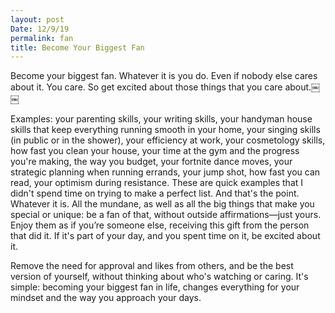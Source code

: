 ```yaml
---
layout: post
Date: 12/9/19
permalink: fan 
title: Become Your Biggest Fan
---
```


Become your biggest fan. Whatever it is you do. Even if nobody else cares about it. You care. So get excited about those things that you care about.￼￼

Examples: your parenting skills, your writing skills, your handyman house skills that keep everything running smooth in your home, your singing skills (in public or in the shower), your efficiency at work, your cosmetology skills, how fast you clean your house, your time at the gym and the progress you're making, the way you budget, your fortnite dance moves, your strategic planning when running errands, your jump shot, how fast you can read, your optimism during resistance. These are quick examples that I didn't spend time on trying to make a perfect list. And that's the point. Whatever it is. All the mundane, as well as all the big things that make you special or unique: be a fan of that, without outside affirmations—just yours. Enjoy them as if you’re someone else, receiving this gift from the person that did it. If it's part of your day, and you spent time on it, be excited about it.

Remove the need for approval and likes from others, and be the best version of yourself, without thinking about who's watching or caring. It's simple: becoming your biggest fan in life, changes everything for your mindset and the way you approach your days.